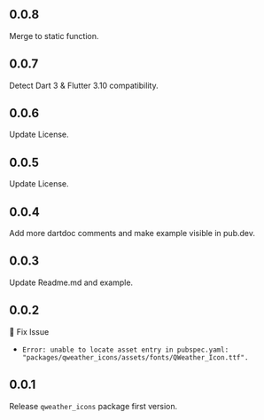## 0.0.8

Merge to static function.

## 0.0.7

Detect Dart 3 & Flutter 3.10 compatibility.

## 0.0.6

Update License.

## 0.0.5

Update License.

## 0.0.4

Add more dartdoc comments and make example visible in pub.dev.

## 0.0.3

Update Readme.md and example.

## 0.0.2

🔧 Fix Issue

- `Error: unable to locate asset entry in pubspec.yaml: "packages/qweather_icons/assets/fonts/QWeather_Icon.ttf".`

## 0.0.1

Release `qweather_icons` package first version.
